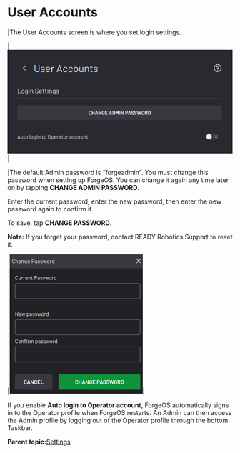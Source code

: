 # User Accounts

|The User Accounts screen is where you set login settings.

|![](../Images/Settings/UserAccounts.png)|

|The default Admin password is “forgeadmin”. You must change this password when setting up ForgeOS. You can change it again any time later on by tapping **CHANGE ADMIN PASSWORD**.

Enter the current password, enter the new password, then enter the new password again to confirm it.

To save, tap **CHANGE PASSWORD**.

**Note:** If you forget your password, contact READY Robotics Support to reset it.

|![](../Images/Settings/UserAccounts-ChangePassword.png)|

If you enable **Auto login to Operator account**, ForgeOS automatically signs in to the Operator profile when ForgeOS restarts. An Admin can then access the Admin profile by logging out of the Operator profile through the bottom Taskbar.

**Parent topic:**[Settings](../Settings/SettingsOverview.md)

